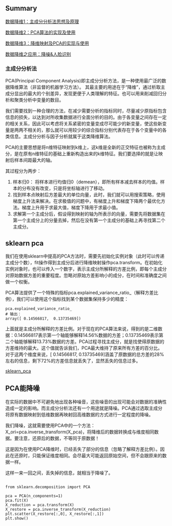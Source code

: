 ## Summary
[数据降维1：主成分分析法思想及原理](
https://mp.weixin.qq.com/s?__biz=MzI4MjkzNTUxMw==&mid=2247484343&idx=1&sn=6a7dd3b9979b306265da0747f15064e2&chksm=eb932a01dce4a317c6c344dde4b4e30c99e46fd06416508997043d17d2b4899a649b7cc570c5&scene=21#wechat_redirect)

[数据降维2：PCA算法的实现及使用](
https://mp.weixin.qq.com/s?__biz=MzI4MjkzNTUxMw==&mid=2247484331&idx=1&sn=8e7b882d2e14e3c32d2a27669962b44b&chksm=eb932a1ddce4a30b65d82dcaf9b4f2967f14cd9f2bc532f9c8e186d5dd4e9ad3a5dbfa4027c6&scene=21#wechat_redirect)

[数据降维3：降维映射及PCA的实现与使用](
https://mp.weixin.qq.com/s?__biz=MzI4MjkzNTUxMw==&mid=2247484370&idx=1&sn=fe01e5057f94c248ce69ef8766bffcb8&chksm=eb932a64dce4a3729c046346aa71a5ba2285e2f5237fe710bac805312db36379609fbd21430a&scene=21#wechat_redirect)

[数据降维之应用：降噪&人脸识别](https://mp.weixin.qq.com/s?__biz=MzI4MjkzNTUxMw==&mid=2247484382&idx=1&sn=d8d488b01935ca5e7dc05a9ee302cf03&chksm=eb932a68dce4a37e5ee4b576b56daba6bc2deee243a9a7c3e87ca56f5f602e00c6eb676a5f69&scene=21#wechat_redirect)

### 主成分分析法

PCA(Principal Component Analysis)即主成分分析方法，是一种使用最广泛的数据降维算法（非监督的机器学习方法）。
其最主要的用途在于“降维”，通过析取主成分显出的最大的个别差异，发现更便于人类理解的特征。也可以用来削减回归分析和聚类分析中变量的数目。

我们需要找到一种合理的方法，在减少需要分析的指标同时，尽量减少原指标包含信息的损失，以达到对所收集数据进行全面分析的目的。由于各变量之间存在一定的相关关系，因此可以考虑将关系紧密的变量变成尽可能少的新变量，使这些新变量是两两不相关的，那么就可以用较少的综合指标分别代表存在于各个变量中的各类信息。主成分分析与因子分析就属于这类降维算法。

PCA的主要思想是将n维特征映射到k维上，这k维是全新的正交特征也被称为主成分，是在原有n维特征的基础上重新构造出来的k维特征。我们要选择的就是让映射后样本间距最大的轴。

其过程分为两步：
1. 样本归0： 将样本进行均值归0（demean），即所有样本减去样本的均值。样本的分布没有改变，只是将坐标轴进行了移动。
2. 找到样本点映射后方差最大的单位向量，此时，我们就可以用搜索策略，使用梯度上升法来解决。在求极值的问题中，有梯度上升和梯度下降两个最优化方法。梯度上升用于求最大值，梯度下降用于求最小值。
3. 求解第一个主成分后，假设得到映射的轴为所表示的向量，需要先将数据集在第一个主成分上的分量去掉，然后在没有第一个主成分的基础上再寻找第二个主成分。

## sklearn pca
我们在使用sklearn中提高的PCA方法时，需要先初始化实例对象（此时可以传递主成分个数），fit操作得到主成分后进行降维映射操作pca.transform。在初始化实例对象时，也可以传入一个数字，表示主成分所解释的方差比例，即每个主成分对原始数据方差的重要程度。忽略对原始方差影响小的成分，在时间和准确度之间做一个权衡。

PCA算法提供了一个特殊的指标pca.explained_variance_ratio_（解释方差比例），我们可以使用这个指标找到某个数据集保持多少的精度：
```
pca.explained_variance_ratio_
# 输出：
array([ 0.14566817,  0.13735469])
```
上面就是主成分所解释的方差比例。对于现在的PCA算法来说，得到的是二维数据：0.14566817表示第一个轴能够解释14.56%数据的方差；0.13735469表示第二个轴能够解释13.73%数据的方差。PCA过程寻找主成分，就是找使得原数据的方差维持的最大。这个值就告诉我们，PCA最大维持了原来所有方差的百分比。对于这两个维度来说，[ 0.14566817, 0.13735469]涵盖了原数据的总方差的28%左右的信息，剩下72%的方差信息就丢失了，显然丢失的信息过多。

[sklearn_pca](https://github.com/hbian/tec_blog/blob/master/ml/fundamental/study_group/ww9_pca/sklearn_pca.py)

## PCA能降噪
在实际的数据中不可避免地出现各种噪音，这些噪音的出现可能会对数据的准确性造成一定的影响。而主成分分析法还有一个用途就是降噪。PCA通过选取主成分将原有数据映射到低维数据再映射回高维数据的方式进行一定程度的降噪。

我们降噪，这就需要使用PCA中的一个方法：X_ori=pca.inverse_transform(X_pca)，将降维后的数据转换成与维度相同数据。要注意，还原后的数据，不等同于原数据！

这是因为在使用PCA降维时，已经丢失了部分的信息（忽略了解释方差比例）。因此在还原时，只能保证维度相同。会尽最大可能返回原始空间，但不会跟原来的数据一样。

这样一来一回之间，丢失掉的信息，就相当于降噪了。

```

from sklearn.decomposition import PCA

pca = PCA(n_components=1)
pca.fit(X)
X_reduction = pca.transform(X)
X_restore = pca.inverse_transform(X_reduction)
plt.scatter(X_restore[:,0], X_restore[:,1])
plt.show()
```